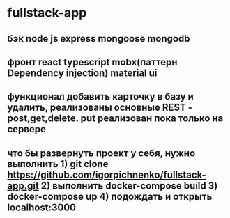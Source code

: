 # fullstack-app

## бэк node js express mongoose mongodb

## фронт react typescript mobx(паттерн Dependency injection) material ui

## функционал добавить карточку в базу и удалить, реализованы основные REST - post,get,delete. put реализован пока только на сервере

## что бы развернуть проект у себя, нужно выполнить 1) git clone https://github.com/igorpichnenko/fullstack-app.git 2) выполнить docker-compose build 3) docker-compose up 4) подождать и открыть localhost:3000
